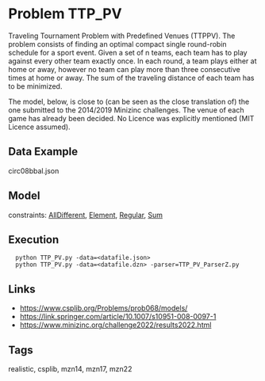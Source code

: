 # Problem TTP_PV

Traveling Tournament Problem with Predefined Venues (TTPPV).
The problem consists of finding an optimal compact single round-robin schedule for a sport event.
Given a set of n teams, each team has to play against every other team exactly once.
In each round, a team plays either at home or away, however no team can play more than three consecutive times at home or away.
The sum of the traveling distance of each team has to be minimized.

The model, below, is close to (can be seen as the close translation of) the one submitted to the 2014/2019 Minizinc challenges.
The venue of each game has already been decided.
No Licence was explicitly mentioned (MIT Licence assumed).

## Data Example
  circ08bbal.json

## Model
  constraints: [AllDifferent](http://pycsp.org/documentation/constraints/AllDifferent), [Element](http://pycsp.org/documentation/constraints/Element), [Regular](http://pycsp.org/documentation/constraints/Regular), [Sum](http://pycsp.org/documentation/constraints/Sum)

## Execution
```
  python TTP_PV.py -data=<datafile.json>
  python TTP_PV.py -data=<datafile.dzn> -parser=TTP_PV_ParserZ.py
```

## Links
  - https://www.csplib.org/Problems/prob068/models/
  - https://link.springer.com/article/10.1007/s10951-008-0097-1
  - https://www.minizinc.org/challenge2022/results2022.html

## Tags
  realistic, csplib, mzn14, mzn17, mzn22

